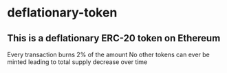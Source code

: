 # deflationary-token
## This is a deflationary ERC-20 token on Ethereum

Every transaction burns 2% of the amount
No other tokens can ever be minted leading to total supply decrease over time